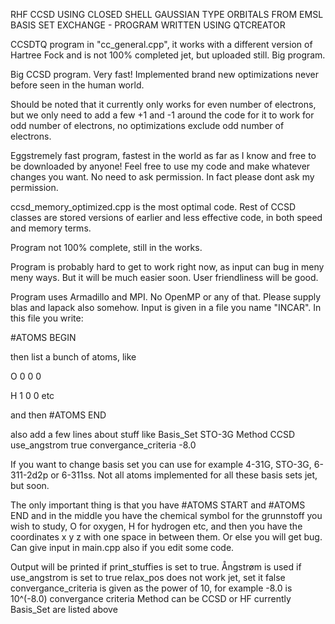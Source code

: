 RHF CCSD USING CLOSED SHELL GAUSSIAN TYPE ORBITALS FROM EMSL BASIS SET EXCHANGE - PROGRAM WRITTEN USING QTCREATOR

CCSDTQ program in "cc_general.cpp", it works with a different version of Hartree Fock and is not 100% completed jet, but uploaded still. Big program.

Big CCSD program. Very fast! Implemented brand new optimizations never before seen in the human world. 

Should be noted that it currently only works for even number of electrons, but we only need to add a few +1 and -1 around the code for it to work for odd number of electrons, no optimizations exclude odd number of electrons.

Eggstremely fast program, fastest in the world as far as I know and free to be downloaded by anyone! Feel free to use my code and make whatever changes you want. No need to ask permission. In fact please dont ask my permission.

ccsd_memory_optimized.cpp is the most optimal code. Rest of CCSD classes are stored versions of earlier and less effective code, in both speed and memory terms.

Program not 100% complete, still in the works. 

Program is probably hard to get to work right now, as input can bug in meny meny ways. But it will be much easier soon. User friendliness will be good.

Program uses Armadillo and MPI. No OpenMP or any of that. Please supply blas and lapack also somehow. Input is given in a file you name "INCAR". In this file you write:

\#ATOMS BEGIN

then list a bunch of atoms, like 

O 0 0 0

H 1 0 0
 etc

and then \#ATOMS END

also add a few lines about stuff like
Basis_Set STO-3G
Method CCSD
use_angstrom true
convergance_criteria -8.0

If you want to change basis set you can use for example 4-31G, STO-3G, 6-311-2d2p or 6-311ss. Not all atoms implemented for all these basis sets jet, but soon.

The only important thing is that you have \#ATOMS START and \#ATOMS END and in the middle you have the chemical symbol for the grunnstoff you wish to study, O for oxygen, H for hydrogen etc, and then you have the coordinates x y z with one space in between them. Or else you will get bug. Can give input in main.cpp also if you edit some code. 

Output will be printed if print_stuffies is set to true.
Ångstrøm is used if use_angstrom is set to true
relax_pos does not work jet, set it false
convergance_criteria is given as the power of 10, for example -8.0 is 10^(-8.0) convergance criteria
Method can be CCSD or HF currently
Basis_Set are listed above

